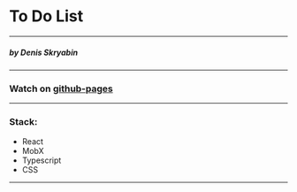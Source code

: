 # To Do List

---

##### by Denis Skryabin

---

### Watch on [github-pages](https://sden4.github.io/ToDo_List_MobX/)

---

### Stack:

- React
- MobX
- Typescript
- CSS

---
